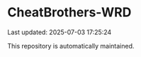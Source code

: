 # CheatBrothers-WRD

Last updated: 2025-07-03 17:25:24

This repository is automatically maintained.
